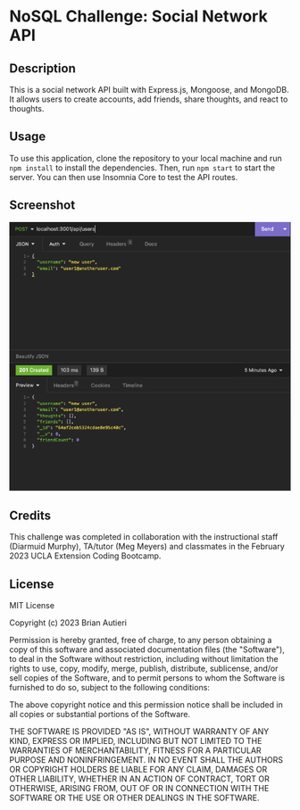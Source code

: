 # NoSQL Challenge: Social Network API

## Description

This is a social network API built with Express.js, Mongoose, and MongoDB. It allows users to create accounts, add friends, share thoughts, and react to thoughts.

## Usage

To use this application, clone the repository to your local machine and run `npm install` to install the dependencies. Then, run `npm start` to start the server. You can then use Insomnia Core to test the API routes.

## Screenshot

![Screenshot](NoSQL-screenshot.png)

## Credits

This challenge was completed in collaboration with the instructional staff (Diarmuid Murphy), TA/tutor (Meg Meyers) and classmates in the February 2023 UCLA Extension Coding Bootcamp.

## License

MIT License

Copyright (c) 2023 Brian Autieri

Permission is hereby granted, free of charge, to any person obtaining a copy of this software and associated documentation files (the "Software"), to deal in the Software without restriction, including without limitation the rights to use, copy, modify, merge, publish, distribute, sublicense, and/or sell copies of the Software, and to permit persons to whom the Software is furnished to do so, subject to the following conditions:

The above copyright notice and this permission notice shall be included in all copies or substantial portions of the Software.

THE SOFTWARE IS PROVIDED "AS IS", WITHOUT WARRANTY OF ANY KIND, EXPRESS OR IMPLIED, INCLUDING BUT NOT LIMITED TO THE WARRANTIES OF MERCHANTABILITY, FITNESS FOR A PARTICULAR PURPOSE AND NONINFRINGEMENT. IN NO EVENT SHALL THE AUTHORS OR COPYRIGHT HOLDERS BE LIABLE FOR ANY CLAIM, DAMAGES OR OTHER LIABILITY, WHETHER IN AN ACTION OF CONTRACT, TORT OR OTHERWISE, ARISING FROM, OUT OF OR IN CONNECTION WITH THE SOFTWARE OR THE USE OR OTHER DEALINGS IN THE SOFTWARE.